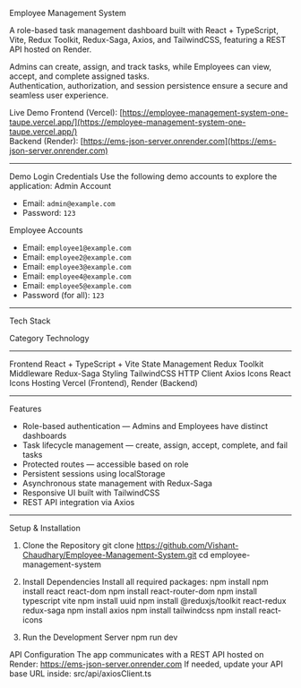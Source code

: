  Employee Management System

A role-based task management dashboard built with React + TypeScript, Vite, Redux Toolkit, Redux-Saga, Axios, and TailwindCSS, featuring a REST API hosted on Render.  

Admins can create, assign, and track tasks, while Employees can view, accept, and complete assigned tasks.  
Authentication, authorization, and session persistence ensure a secure and seamless user experience.


Live Demo
Frontend (Vercel): [https://employee-management-system-one-taupe.vercel.app/](https://employee-management-system-one-taupe.vercel.app/)  
Backend (Render): [https://ems-json-server.onrender.com](https://ems-json-server.onrender.com)

---

Demo Login Credentials
Use the following demo accounts to explore the application:
Admin Account
- Email: `admin@example.com`  
- Password: `123`

Employee Accounts
- Email: `employee1@example.com`  
- Email: `employee2@example.com`  
- Email: `employee3@example.com`  
- Email: `employee4@example.com`  
- Email: `employee5@example.com`  
- Password (for all): `123`


---

Tech Stack

 Category                  Technology 
-----------               -------------
 Frontend                 React + TypeScript + Vite 
 State Management         Redux Toolkit 
 Middleware               Redux-Saga 
 Styling                  TailwindCSS 
 HTTP Client               Axios 
 Icons                     React Icons 
 Hosting                   Vercel (Frontend), Render (Backend) 


---

 Features

- Role-based authentication — Admins and Employees have distinct dashboards  
- Task lifecycle management — create, assign, accept, complete, and fail tasks  
- Protected routes — accessible based on role  
- Persistent sessions using localStorage  
- Asynchronous state management with Redux-Saga  
- Responsive UI built with TailwindCSS  
- REST API integration via Axios  

---

 Setup & Installation

 1. Clone the Repository
    git clone https://github.com/Vishant-Chaudhary/Employee-Management-System.git
    cd employee-management-system

2. Install Dependencies
Install all required packages:
  npm install
  npm install react react-dom
  npm install react-router-dom
  npm install typescript vite
  npm install uuid
  npm install @reduxjs/toolkit react-redux redux-saga
  npm install axios
  npm install tailwindcss
  npm install react-icons

3. Run the Development Server
npm run dev

 API Configuration
The app communicates with a REST API hosted on Render:
https://ems-json-server.onrender.com
If needed, update your API base URL inside:
src/api/axiosClient.ts
